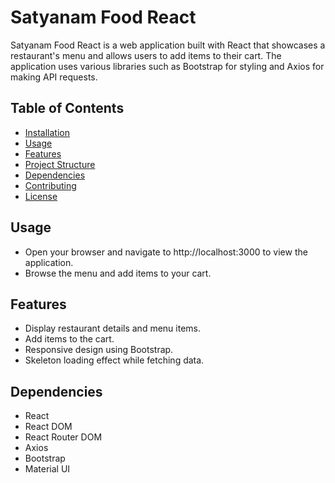# Satyanam Food React

Satyanam Food React is a web application built with React that showcases a restaurant's menu and allows users to add items to their cart. The application uses various libraries such as Bootstrap for styling and Axios for making API requests.

## Table of Contents

- [Installation](#installation)
- [Usage](#usage)
- [Features](#features)
- [Project Structure](#project-structure)
- [Dependencies](#dependencies)
- [Contributing](#contributing)
- [License](#license)

## Usage

- Open your browser and navigate to http://localhost:3000 to view the application.
- Browse the menu and add items to your cart.

## Features

- Display restaurant details and menu items.
- Add items to the cart.
- Responsive design using Bootstrap.
- Skeleton loading effect while fetching data.

## Dependencies

- React
- React DOM
- React Router DOM
- Axios
- Bootstrap
- Material UI
